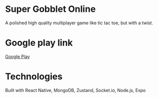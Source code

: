 
# Super Gobblet Online

A polished high quality multiplayer game like tic tac toe, but with a twist.

# Google play link

[Google Play](https://play.google.com/store/apps/details?id=com.nktfh100.supergobbletonline "Google Play")

# Technologies

Built with React Native, MongoDB, Zustand, Socket.io, Node.js, Expo
